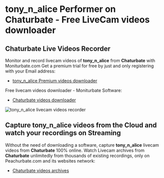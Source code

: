 # tony_n_alice Performer on Chaturbate - Free LiveCam videos downloader

## Chaturbate Live Videos Recorder

Monitor and record livecam videos of **tony_n_alice** from **Chaturbate** with Moniturbate.com
Get a premium trial for free by just and only registering with your Email address:
* [tony_n_alice Premium videos downloader](https://moniturbate.com/request-demo-licence-key.html)

Free livecam videos downloader - Moniturbate Software:
* [Chaturbate videos downloader](https://moniturbate.com/moniturbate-download-software.html)

![tony_n_alice livecam videos recorder](https://peachurnet.com/templates/moniturbate-software.png)


## Capture tony_n_alice videos from the Cloud and watch your recordings on Streaming

Without the need of downloading a software, capture **tony_n_alice** livecam videos from **Chaturbate** 100% online.
Watch Livecam archives from **Chaturbate** unlimitedly from thousands of existing recordings, only on Peachurbate.com and its websites network:
* [Chaturbate videos archives](https://peachurnet.com/)